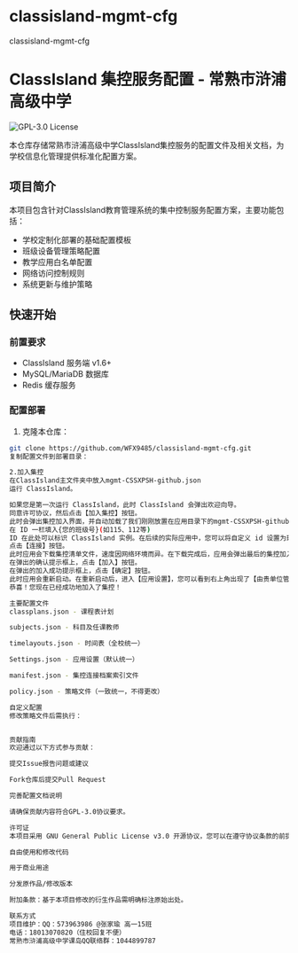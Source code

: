 # classisland-mgmt-cfg
classisland-mgmt-cfg
# ClassIsland 集控服务配置 - 常熟市浒浦高级中学

![GPL-3.0 License](https://img.shields.io/badge/License-GPL%203.0-blue.svg)

本仓库存储常熟市浒浦高级中学ClassIsland集控服务的配置文件及相关文档，为学校信息化管理提供标准化配置方案。

## 项目简介

本项目包含针对ClassIsland教育管理系统的集中控制服务配置方案，主要功能包括：
- 学校定制化部署的基础配置模板
- 班级设备管理策略配置
- 教学应用白名单配置
- 网络访问控制规则
- 系统更新与维护策略

## 快速开始

### 前置要求
- ClassIsland 服务端 v1.6+
- MySQL/MariaDB 数据库
- Redis 缓存服务

### 配置部署
1. 克隆本仓库：
```bash
git clone https://github.com/WFX9485/classisland-mgmt-cfg.git
复制配置文件到部署目录：

2.加入集控
在ClassIsland主文件夹中放入mgmt-CSSXPSH-github.json
运行 ClassIsland。

如果您是第一次运行 ClassIsland，此时 ClassIsland 会弹出欢迎向导。
同意许可协议，然后点击【加入集控】按钮。
此时会弹出集控加入界面，并自动加载了我们刚刚放置在应用目录下的mgmt-CSSXPSH-github.json文件。您可以点击【浏览】按钮选择其它的配置文件。
在 ID 一栏填入{您的班级号}(如115、112等)
ID 在此处可以标识 ClassIsland 实例。在后续的实际应用中，您可以将自定义 id 设置为班级名、教室编号等易于识别的名称。
点击【连接】按钮。
此时应用会下载集控清单文件，速度因网络环境而异。在下载完成后，应用会弹出最后的集控加入确认窗口。
在弹出的确认提示框上，点击【加入】按钮。
在弹出的加入成功提示框上，点击【确定】按钮。
此时应用会重新启动。在重新启动后，进入【应用设置】，您可以看到右上角出现了【由贵单位管理】徽章。
恭喜！您现在已经成功地加入了集控！

主要配置文件
classplans.json - 课程表计划

subjects.json - 科目及任课教师

timelayouts.json - 时间表（全校统一）

Settings.json - 应用设置（默认统一）

manifest.json - 集控连接档案索引文件

policy.json - 策略文件（一致统一，不得更改）

自定义配置
修改策略文件后需执行：


贡献指南
欢迎通过以下方式参与贡献：

提交Issue报告问题或建议

Fork仓库后提交Pull Request

完善配置文档说明

请确保贡献内容符合GPL-3.0协议要求。

许可证
本项目采用 GNU General Public License v3.0 开源协议，您可以在遵守协议条款的前提下：

自由使用和修改代码

用于商业用途

分发原作品/修改版本

附加条款：基于本项目修改的衍生作品需明确标注原始出处。

联系方式
项目维护：QQ：573963986 @张家瑜 高一15班 
电话：18013070820（住校回复不便）
常熟市浒浦高级中学课岛QQ联络群：1044899787